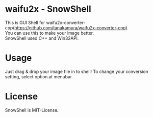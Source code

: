 # waifu2x - SnowShell
This is GUI Shell for waifu2x-converter-cpp(https://github.com/tanakamura/waifu2x-converter-cpp). <br/>
You can use this to make your image better. <br/>
SnowShell used C++ and Win32API. 

# Usage
Just drag & drop your image file in to shell!
To change your conversion setting, select option at menubar.

# License
SnowShell is MIT-License.
